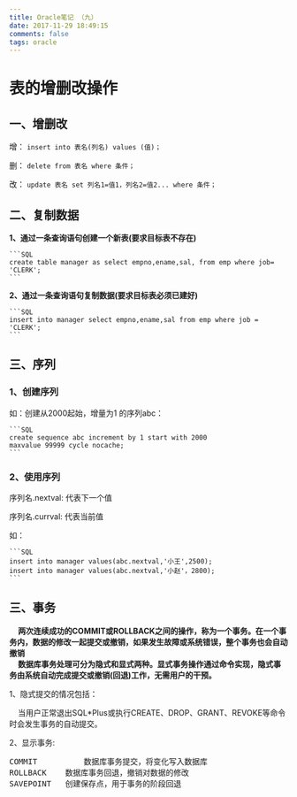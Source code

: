 ```yaml
---
title: Oracle笔记 （九）
date: 2017-11-29 18:49:15
comments: false
tags: oracle
---
```

# 表的增删改操作
## 一、增删改
增： `insert into 表名(列名) values (值)；`

删： `delete from 表名 where 条件； `

改： `update 表名 set 列名1=值1，列名2=值2... where 条件；`

## 二、复制数据
**1、通过一条查询语句创建一个新表(要求目标表不存在)**

	```SQL
	create table manager as select empno,ename,sal, from emp where job= 'CLERK';
	```

**2、通过一条查询语句复制数据(要求目标表必须已建好)**

	```SQL
	insert into manager select empno,ename,sal from emp where job = 'CLERK';
	```

## 三、序列

### 1、创建序列

如：创建从2000起始，增量为1 的序列abc：

	```SQL
	create sequence abc increment by 1 start with 2000
	maxvalue 99999 cycle nocache;
	```

### 2、使用序列

序列名.nextval: 代表下一个值

序列名.currval: 代表当前值

如：

	```SQL
	insert into manager values(abc.nextval,'小王',2500);
	insert into manager values(abc.nextval,'小赵'，2800);
	```

## 三、事务
&nbsp;&nbsp;&nbsp;&nbsp;**两次连续成功的COMMIT或ROLLBACK之间的操作，称为一个事务。在一个事务内，数据的修改一起提交或撤销，如果发生故障或系统错误，整个事务也会自动撤销**<br>
&nbsp;&nbsp;&nbsp;&nbsp;**数据库事务处理可分为隐式和显式两种。显式事务操作通过命令实现，隐式事务由系统自动完成提交或撤销(回退)工作，无需用户的干预。**

1、隐式提交的情况包括：

&nbsp;&nbsp;&nbsp;&nbsp;当用户正常退出SQL*Plus或执行CREATE、DROP、GRANT、REVOKE等命令时会发生事务的自动提交。

2、显示事务:
<pre>
COMMIT	        数据库事务提交，将变化写入数据库
ROLLBACK	数据库事务回退，撤销对数据的修改
SAVEPOINT	创建保存点，用于事务的阶段回退
</pre>